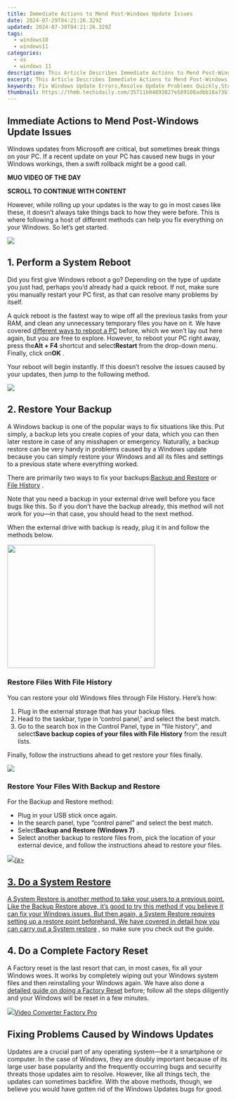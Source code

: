 ```yaml
---
title: Immediate Actions to Mend Post-Windows Update Issues
date: 2024-07-29T04:21:26.329Z
updated: 2024-07-30T04:21:26.329Z
tags:
  - windows10
  - windows11
categories:
  - os
  - windows 11
description: This Article Describes Immediate Actions to Mend Post-Windows Update Issues
excerpt: This Article Describes Immediate Actions to Mend Post-Windows Update Issues
keywords: Fix Windows Update Errors,Resolve Update Problems Quickly,Stop Update Glitches Immediately,Tackle Update Issues Now,Address Post-Update Hiccups,Remedy Update Failures Fast,Solve Updates Crash Rapidly
thumbnail: https://thmb.techidaily.com/35711b04893827e589108adbb18a73b7e3ecd093c90f2ad47957b85620005c06.png
---
```


## Immediate Actions to Mend Post-Windows Update Issues

 Windows updates from Microsoft are critical, but sometimes break things on your PC. If a recent update on your PC has caused new bugs in your Windows workings, then a swift rollback might be a good call.

 **MUO VIDEO OF THE DAY**

 **SCROLL TO CONTINUE WITH CONTENT**

 However, while rolling up your updates is the way to go in most cases like these, it doesn’t always take things back to how they were before. This is where following a host of different methods can help you fix everything on your Windows. So let’s get started.

<!-- affiliate ads begin -->
<a href="https://secure.2checkout.com/order/checkout.php?PRODS=45152835&QTY=1&AFFILIATE=108875&CART=1"><img src="https://download.terabyteunlimited.com/banners/ad_800x450_d.jpg" border="0"></a>
<!-- affiliate ads end -->
## 1\. Perform a System Reboot

 Did you first give Windows reboot a go? Depending on the type of update you just had, perhaps you’d already had a quick reboot. If not, make sure you manually restart your PC first, as that can resolve many problems by itself.

 A quick reboot is the fastest way to wipe off all the previous tasks from your RAM, and clean any unnecessary temporary files you have on it. We have covered [different ways to reboot a PC](https://www.makeuseof.com/windows-restart-methods/) before, which we won’t lay out here again, but you are free to explore. However, to reboot your PC right away, press the**Alt + F4** shortcut and select**Restart** from the drop-down menu. Finally, click on**OK** .

 Your reboot will begin instantly. If this doesn’t resolve the issues caused by your updates, then jump to the following method.

<!-- affiliate ads begin -->
<a href="https://store.iobit.com/order/checkout.php?PRODS=4596923&QTY=1&AFFILIATE=108875&CART=1"><img src="https://secure.avangate.com/images/merchant/184260348236f9554fe9375772ff966e/ascscan_468X60.png" border="0"></a>
<!-- affiliate ads end -->
## 2\. Restore Your Backup

 A Windows backup is one of the popular ways to fix situations like this. Put simply, a backup lets you create copies of your data, which you can then later restore in case of any misshapen or emergency. Naturally, a backup restore can be very handy in problems caused by a Windows update because you can simply restore your Windows and all its files and settings to a previous state where everything worked.

 There are primarily two ways to fix your backups:[Backup and Restore](https://www.makeuseof.com/tag/download-stuff-happens-the-backup-restore-guide/) or [File History](https://www.makeuseof.com/windows-file-history-guide/) .

 Note that you need a backup in your external drive well before you face bugs like this. So if you don’t have the backup already, this method will not work for you—in that case, you should head to the next method.

 When the external drive with backup is ready, plug it in and follow the methods below.

<!-- affiliate ads begin -->
<a href="https://laganoo.pxf.io/c/5597632/1657397/16446" target="_top" id="1657397"><img src="//a.impactradius-go.com/display-ad/16446-1657397" border="0" alt="" width="336" height="280"/></a><img height="0" width="0" src="https://imp.pxf.io/i/5597632/1657397/16446" style="position:absolute;visibility:hidden;" border="0" />
<!-- affiliate ads end -->
### Restore Files With File History

 You can restore your old Windows files through File History. Here’s how:

1. Plug in the external storage that has your backup files.
2. Head to the taskbar, type in ‘control panel,’ and select the best match.
3. Go to the search box in the Control Panel, type in "file history", and select**Save backup copies of your files with File History** from the result lists.

 Finally, follow the instructions ahead to get restore your files finally.

<!-- affiliate ads begin -->
<a href="https://store.nero.com/order/checkout.php?PRODS=42570605&QTY=1&AFFILIATE=108875&CART=1"><img src="http://cdnwww.nero.com/nero-com-wAssets/img/banners/2023/usbXcopy/Nero_USB_x_copy_Screen_2.png" border="0"></a>
<!-- affiliate ads end -->
### Restore Your Files With Backup and Restore

For the Backup and Restore method:

* Plug in your USB stick once again.
* In the search panel, type “control panel” and select the best match.
* Select**Backup and Restore (Windows 7)** .
* Select another backup to restore files from, pick the location of your external device, and follow the instructions ahead to restore your files.

<!-- affiliate ads begin -->
<a href="https://store.nero.com/order/checkout.php?PRODS=4729507&QTY=1&AFFILIATE=108875&CART=1"><img src="https://www.nero.com/nero-com-wAssets/img/banners/2023/TIU/Nero_TuneItUp_Screen_2.webp" border="0">/a>
<!-- affiliate ads end -->
## 3\. Do a System Restore

 A System Restore is another method to take your users to a previous point. Like the Backup Restore above, it’s good to try this method if you believe it can fix your Windows issues. But then again, a System Restore requires setting up a restore point beforehand. We have covered in detail [how you can carry out a System restore](https://www.makeuseof.com/tag/system-restore-factory-reset-work-windows-10/) , so make sure you check out the guide.

## 4\. Do a Complete Factory Reset

 A Factory reset is the last resort that can, in most cases, fix all your Windows woes. It works by completely wiping out your Windows system files and then reinstalling your Windows again. We have also done a [detailed guide on doing a Factory Reset](https://www.makeuseof.com/tag/4-ways-factory-reset-windows-computer/) before; follow all the steps diligently and your Windows will be reset in a few minutes.

<!-- affiliate ads begin -->
<a href="https://secure.2checkout.com/order/checkout.php?PRODS=4537547&QTY=1&AFFILIATE=108875&CART=1"><img src="https://secure.avangate.com/images/merchant/4b0a0290ad7df100b77e86839989a75e/products/vcfpro.png" border="0">Video Converter Factory Pro</a>
<!-- affiliate ads end -->
## Fixing Problems Caused by Windows Updates

 Updates are a crucial part of any operating system—be it a smartphone or computer. In the case of Windows, they are doubly important because of its large user base popularity and the frequently occurring bugs and security threats those updates aim to resolve. However, like all things tech, the updates can sometimes backfire. With the above methods, though, we believe you would have gotten rid of the Windows Updates bugs for good.


<ins class="adsbygoogle"
     style="display:block"
     data-ad-format="autorelaxed"
     data-ad-client="ca-pub-7571918770474297"
     data-ad-slot="1223367746"></ins>



<ins class="adsbygoogle"
     style="display:block"
     data-ad-client="ca-pub-7571918770474297"
     data-ad-slot="8358498916"
     data-ad-format="auto"
     data-full-width-responsive="true"></ins>






